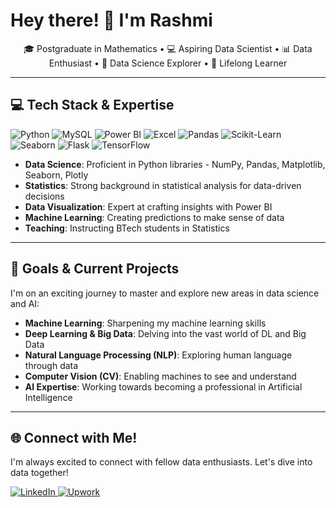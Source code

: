 # Hey there! 👋 I'm Rashmi

<p align="center">
🎓 Postgraduate in Mathematics • 💻 Aspiring Data Scientist • 📊 Data Enthusiast • 🤖 Data Science Explorer • 📖 Lifelong Learner
</p>

---

## 💻 Tech Stack & Expertise

<p>
  <img src="https://img.shields.io/badge/Python-3776AB?style=for-the-badge&logo=python&logoColor=white" alt="Python"/>
  <img src="https://img.shields.io/badge/MySQL-4479A1?style=for-the-badge&logo=mysql&logoColor=white" alt="MySQL"/>
  <img src="https://img.shields.io/badge/Power%20BI-F2C811?style=for-the-badge&logo=powerbi&logoColor=black" alt="Power BI"/>
  <img src="https://img.shields.io/badge/Excel-217346?style=for-the-badge&logo=microsoft-excel&logoColor=white" alt="Excel"/>
  <img src="https://img.shields.io/badge/Pandas-150458?style=for-the-badge&logo=pandas&logoColor=white" alt="Pandas"/>
  <img src="https://img.shields.io/badge/Scikit--Learn-F7931E?style=for-the-badge&logo=scikit-learn&logoColor=white" alt="Scikit-Learn"/>
  <img src="https://img.shields.io/badge/Seaborn-3776AB?style=for-the-badge&logo=python&logoColor=white" alt="Seaborn"/>
  <img src="https://img.shields.io/badge/Flask-000000?style=for-the-badge&logo=flask&logoColor=white" alt="Flask"/>
  <img src="https://img.shields.io/badge/TensorFlow-FF6F00?style=for-the-badge&logo=tensorflow&logoColor=white" alt="TensorFlow"/>
</p>

- **Data Science**: Proficient in Python libraries - NumPy, Pandas, Matplotlib, Seaborn, Plotly
- **Statistics**: Strong background in statistical analysis for data-driven decisions
- **Data Visualization**: Expert at crafting insights with Power BI
- **Machine Learning**: Creating predictions to make sense of data 
- **Teaching**: Instructing BTech students in Statistics

---

## 🎯 Goals & Current Projects

I'm on an exciting journey to master and explore new areas in data science and AI:

- **Machine Learning**: Sharpening my machine learning skills 
- **Deep Learning & Big Data**: Delving into the vast world of DL and Big Data
- **Natural Language Processing (NLP)**: Exploring human language through data
- **Computer Vision (CV)**: Enabling machines to see and understand
- **AI Expertise**: Working towards becoming a professional in Artificial Intelligence

---

<!-- ## 📈 GitHub Stats

<p align="center">
  <img src="https://github-readme-stats.vercel.app/api?username=rashmikumari03&show_icons=true&theme=radical" alt="Rashmi's GitHub stats"/>
  <img src="https://github-readme-stats.vercel.app/api/top-langs/?username=rashmikumari03&layout=compact&theme=radical" alt="Top Languages"/>
</p>

--- -->

## 🌐 Connect with Me!

I'm always excited to connect with fellow data enthusiasts. Let's dive into data together!

<a href="https://www.linkedin.com/in/rashmi-kumari-79b6661b4/">
  <img src="https://img.shields.io/badge/LinkedIn-0A66C2?style=for-the-badge&logo=linkedin&logoColor=white" alt="LinkedIn"/>
</a>
<a href="https://www.upwork.com/freelancers/~01ec0f0609ae13909f?mp_source=share">
  <img src="https://img.shields.io/badge/Upwork-6fda44?style=for-the-badge&logo=upwork&logoColor=white" alt="Upwork"/>
</a>
